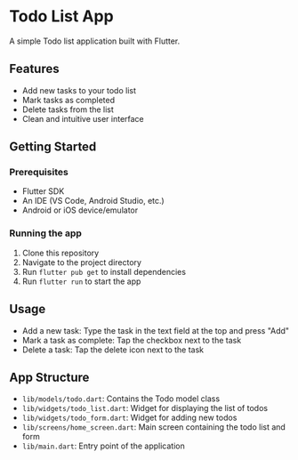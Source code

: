 # Todo List App

A simple Todo list application built with Flutter.

## Features

- Add new tasks to your todo list
- Mark tasks as completed
- Delete tasks from the list
- Clean and intuitive user interface

## Getting Started

### Prerequisites

- Flutter SDK
- An IDE (VS Code, Android Studio, etc.)
- Android or iOS device/emulator

### Running the app

1. Clone this repository
2. Navigate to the project directory
3. Run `flutter pub get` to install dependencies
4. Run `flutter run` to start the app

## Usage

- Add a new task: Type the task in the text field at the top and press "Add"
- Mark a task as complete: Tap the checkbox next to the task
- Delete a task: Tap the delete icon next to the task

## App Structure

- `lib/models/todo.dart`: Contains the Todo model class
- `lib/widgets/todo_list.dart`: Widget for displaying the list of todos
- `lib/widgets/todo_form.dart`: Widget for adding new todos
- `lib/screens/home_screen.dart`: Main screen containing the todo list and form
- `lib/main.dart`: Entry point of the application

